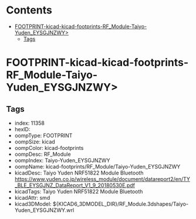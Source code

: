 



Contents
========

* [FOOTPRINT-kicad-kicad-footprints-RF_Module-Taiyo-Yuden_EYSGJNZWY>](#footprint-kicad-kicad-footprints-rf_module-taiyo-yuden_eysgjnzwy)
	* [Tags](#tags)

# FOOTPRINT-kicad-kicad-footprints-RF_Module-Taiyo-Yuden_EYSGJNZWY>

## Tags

- index: 11358
- hexID: 
- oompType: FOOTPRINT
- oompSize: kicad
- oompColor: kicad-footprints
- oompDesc: RF_Module
- oompIndex: Taiyo-Yuden_EYSGJNZWY
- oompName: kicad-footprints/RF_Module/Taiyo-Yuden_EYSGJNZWY
- kicadDesc: Taiyo Yuden NRF51822 Module Bluetooth https://www.yuden.co.jp/wireless_module/document/datareport2/en/TY_BLE_EYSGJNZ_DataReport_V1_9_20180530E.pdf
- kicadTags: Taiyo Yuden NRF51822 Module Bluetooth
- kicadAttr: smd
- kicad3DModel: ${KICAD6_3DMODEL_DIR}/RF_Module.3dshapes/Taiyo-Yuden_EYSGJNZWY.wrl
